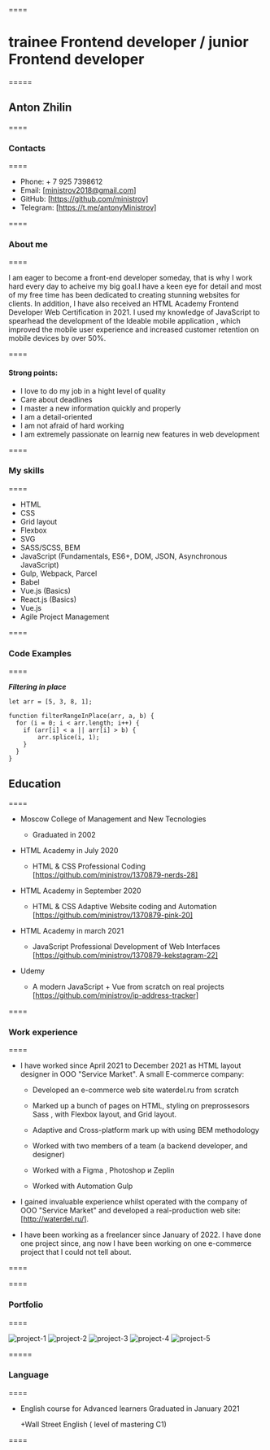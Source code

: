 <!-- It has just created -->

====

# trainee Frontend developer / junior Frontend developer

=====

## Anton Zhilin

====

### Contacts

====

* Phone: + 7 925 7398612
* Email: [ministrov2018@gmail.com]
* GitHub: [https://github.com/ministrov]
* Telegram: [https://t.me/antonyMinistrov]

====


### About me

====

I am eager to become a front-end developer someday, that is why I work hard every day to acheive my big goal.I have a keen eye for detail and most of my free time has been dedicated to creating stunning websites for clients. In addition, I have also received an HTML Academy Frontend Developer Web Certification in 2021. I used my knowledge of JavaScript to spearhead the development of the Ideable mobile application , which improved the mobile user experience and increased customer retention on mobile devices by over 50%.

====

#### Strong points:

* I love to do my job in a hight level of quality
* Care about deadlines
* I master a new information quickly and properly
* I am a  detail-oriented
* I am not afraid of hard working
* I am extremely passionate on learnig new features in web development


====

### My skills

====

* HTML
* CSS
* Grid layout
* Flexbox
* SVG
* SASS/SCSS, BEM
* JavaScript (Fundamentals, ES6+, DOM, JSON, Asynchronous JavaScript)
* Gulp, Webpack, Parcel
* Babel
* Vue.js (Basics)
* React.js (Basics)
* Vue.js
* Agile Project Management

====

### Code Examples

====

***Filtering in place***

```
let arr = [5, 3, 8, 1];

function filterRangeInPlace(arr, a, b) {
  for (i = 0; i < arr.length; i++) {
    if (arr[i] < a || arr[i] > b) {
        arr.splice(i, 1);
    }
  }
}

```

## Education

====

* Moscow College of Management and New Tecnologies
  + Graduated in 2002

* HTML Academy in July 2020
  + HTML & CSS Professional Coding
  [https://github.com/ministrov/1370879-nerds-28]

* HTML Academy in September 2020
  + HTML & CSS Adaptive Website coding and Automation
  [https://github.com/ministrov/1370879-pink-20]


* HTML Academy in march 2021
  + JavaScript Professional Development of Web Interfaces
  [https://github.com/ministrov/1370879-kekstagram-22]

* Udemy
  + A modern JavaScript + Vue from scratch on real projects
  [https://github.com/ministrov/ip-address-tracker]


====


### Work experience

====

  *  I have worked since April 2021 to December 2021 as HTML layout designer in ООО "Service Market".
     A small E-commerce company:

     + Developed an e-commerce web site waterdel.ru from scratch

     + Marked up a bunch of pages on HTML, styling on preprossesors Sass , with Flexbox layout, and Grid layout.

     + Adaptive and Cross-platform mark up with using BEM methodology

     + Worked with two members of a team (a backend developer, and designer)

     + Worked with a Figma , Photoshop и Zeplin

     + Worked with Automation Gulp

  * I gained invaluable experience whilst operated with the company of ООО "Service Market" and developed a real-production web site: [http://waterdel.ru/].


  * I have been working as a freelancer since January of 2022. I have done one project since, ang now I have been working on one e-commerce project that I could not tell about.


====


====


### Portfolio

====

![project-1](/img/project-1.jpg "project-1")
![project-2](/img/project-2.jpg "project-2")
![project-3](/img/project-3.jpg "project-3")
![project-4](/img/project-4.jpg "project-4")
![project-5](/img/project-5.jpg "project-5")


=====

### Language

====

* English course for Advanced learners Graduated in January 2021

    +Wall Street English ( level of mastering C1)

====

